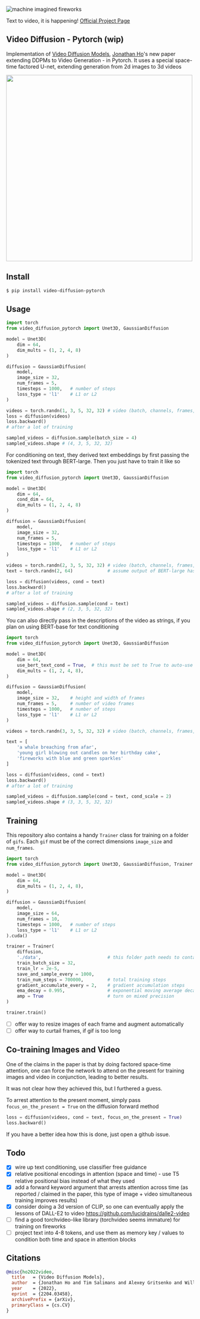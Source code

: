 ![machine imagined fireworks](./fireworks.webp)

Text to video, it is happening! <a href="https://video-diffusion.github.io/">Official Project Page</a>

## Video Diffusion - Pytorch (wip)

Implementation of <a href="https://arxiv.org/abs/2204.03458">Video Diffusion Models</a>, <a href="http://www.jonathanho.me/">Jonathan Ho</a>'s new paper extending DDPMs to Video Generation - in Pytorch. It uses a special space-time factored U-net, extending generation from 2d images to 3d videos

<img src="./3d-unet.png" width="500px"></img>


## Install

```bash
$ pip install video-diffusion-pytorch
```

## Usage

```python
import torch
from video_diffusion_pytorch import Unet3D, GaussianDiffusion

model = Unet3D(
    dim = 64,
    dim_mults = (1, 2, 4, 8)
)

diffusion = GaussianDiffusion(
    model,
    image_size = 32,
    num_frames = 5,
    timesteps = 1000,   # number of steps
    loss_type = 'l1'    # L1 or L2
)

videos = torch.randn(1, 3, 5, 32, 32) # video (batch, channels, frames, height, width)
loss = diffusion(videos)
loss.backward()
# after a lot of training

sampled_videos = diffusion.sample(batch_size = 4)
sampled_videos.shape # (4, 3, 5, 32, 32)
```

For conditioning on text, they derived text embeddings by first passing the tokenized text through BERT-large. Then you just have to train it like so

```python
import torch
from video_diffusion_pytorch import Unet3D, GaussianDiffusion

model = Unet3D(
    dim = 64,
    cond_dim = 64,
    dim_mults = (1, 2, 4, 8)
)

diffusion = GaussianDiffusion(
    model,
    image_size = 32,
    num_frames = 5,
    timesteps = 1000,   # number of steps
    loss_type = 'l1'    # L1 or L2
)

videos = torch.randn(2, 3, 5, 32, 32) # video (batch, channels, frames, height, width)
text = torch.randn(2, 64)             # assume output of BERT-large has dimension of 64

loss = diffusion(videos, cond = text)
loss.backward()
# after a lot of training

sampled_videos = diffusion.sample(cond = text)
sampled_videos.shape # (2, 3, 5, 32, 32)
```

You can also directly pass in the descriptions of the video as strings, if you plan on using BERT-base for text conditioning

```python
import torch
from video_diffusion_pytorch import Unet3D, GaussianDiffusion

model = Unet3D(
    dim = 64,
    use_bert_text_cond = True,  # this must be set to True to auto-use the bert model dimensions
    dim_mults = (1, 2, 4, 8),
)

diffusion = GaussianDiffusion(
    model,
    image_size = 32,    # height and width of frames
    num_frames = 5,     # number of video frames
    timesteps = 1000,   # number of steps
    loss_type = 'l1'    # L1 or L2
)

videos = torch.randn(3, 3, 5, 32, 32) # video (batch, channels, frames, height, width)

text = [
    'a whale breaching from afar',
    'young girl blowing out candles on her birthday cake',
    'fireworks with blue and green sparkles'
]

loss = diffusion(videos, cond = text)
loss.backward()
# after a lot of training

sampled_videos = diffusion.sample(cond = text, cond_scale = 2)
sampled_videos.shape # (3, 3, 5, 32, 32)
```

## Training

This repository also contains a handy `Trainer` class for training on a folder of `gifs`. Each `gif` must be of the correct dimensions `image_size` and `num_frames`.

```python
import torch
from video_diffusion_pytorch import Unet3D, GaussianDiffusion, Trainer

model = Unet3D(
    dim = 64,
    dim_mults = (1, 2, 4, 8),
)

diffusion = GaussianDiffusion(
    model,
    image_size = 64,
    num_frames = 10,
    timesteps = 1000,   # number of steps
    loss_type = 'l1'    # L1 or L2
).cuda()

trainer = Trainer(
    diffusion,
    './data',                         # this folder path needs to contain all your training data, as .gif files, of correct image size and number of frames
    train_batch_size = 32,
    train_lr = 2e-5,
    save_and_sample_every = 1000,
    train_num_steps = 700000,         # total training steps
    gradient_accumulate_every = 2,    # gradient accumulation steps
    ema_decay = 0.995,                # exponential moving average decay
    amp = True                        # turn on mixed precision
)

trainer.train()

```

- [ ] offer way to resize images of each frame and augment automatically
- [ ] offer way to curtail frames, if gif is too long

## Co-training Images and Video

One of the claims in the paper is that by doing factored space-time attention, one can force the network to attend on the present for training images and video in conjunction, leading to better results.

It was not clear how they achieved this, but I furthered a guess.

To arrest attention to the present moment, simply pass `focus_on_the_present = True` on the diffusion forward method

```python
loss = diffusion(videos, cond = text, focus_on_the_present = True)
loss.backward()
```

If you have a better idea how this is done, just open a github issue.

## Todo

- [x] wire up text conditioning, use classifier free guidance
- [x] relative positional encodings in attention (space and time) - use T5 relative positional bias instead of what they used
- [x] add a forward keyword argument that arrests attention across time (as reported / claimed in the paper, this type of image + video simultaneous training improves results)
- [x] consider doing a 3d version of CLIP, so one can eventually apply the lessons of DALL-E2 to video https://github.com/lucidrains/dalle2-video
- [ ] find a good torchvideo-like library (torchvideo seems immature) for training on fireworks
- [ ] project text into 4-8 tokens, and use them as memory key / values to condition both time and space in attention blocks

## Citations

```bibtex
@misc{ho2022video,
  title   = {Video Diffusion Models}, 
  author  = {Jonathan Ho and Tim Salimans and Alexey Gritsenko and William Chan and Mohammad Norouzi and David J. Fleet},
  year    = {2022},
  eprint  = {2204.03458},
  archivePrefix = {arXiv},
  primaryClass = {cs.CV}
}
```
